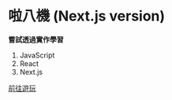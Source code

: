 # 啦八機 (Next.js version)

**嘗試透過實作學習**

1. JavaScript
2. React
3. Next.js

[前往遊玩](https://labag-nextjs.vercel.app/)